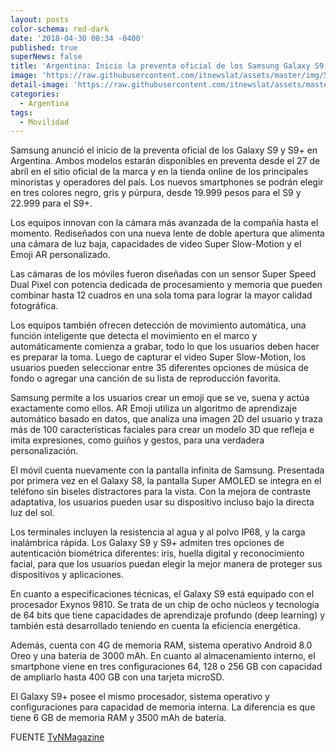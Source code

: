 ```yaml
---
layout: posts
color-schema: red-dark
date: '2018-04-30 08:34 -0400'
published: true
superNews: false
title: 'Argentina: Inicio la preventa oficial de los Samsung Galaxy S9 y S9+'
image: 'https://raw.githubusercontent.com/itnewslat/assets/master/img/540x320/S9p.jpg'
detail-image: 'https://raw.githubusercontent.com/itnewslat/assets/master/img/1024x680/S9g.jpg'
categories:
  - Argentina
tags:
  - Movilidad
---
```


Samsung anunció el inicio de la preventa oficial de los Galaxy S9 y S9+ en Argentina. Ambos modelos estarán disponibles en preventa desde el 27 de abril en el sitio oficial de la marca y en la tienda online de los principales minoristas y operadores del país. Los nuevos smartphones se podrán elegir en tres colores negro, gris y púrpura, desde 19.999 pesos para el S9 y 22.999 para el S9+.

Los equipos innovan con la cámara más avanzada de la compañía hasta el momento. Rediseñados con una nueva lente de doble apertura que alimenta una cámara de luz baja, capacidades de video Super Slow-Motion y el Emoji AR personalizado.

Las cámaras de los móviles fueron diseñadas con un sensor Super Speed Dual Pixel con potencia dedicada de procesamiento y memoria que pueden combinar hasta 12 cuadros en una sola toma para lograr la mayor calidad fotográfica.

Los equipos también ofrecen detección de movimiento automática, una función inteligente que detecta el movimiento en el marco y automáticamente comienza a grabar, todo lo que los usuarios deben hacer es preparar la toma. Luego de capturar el video Super Slow-Motion, los usuarios pueden seleccionar entre 35 diferentes opciones de música de fondo o agregar una canción de su lista de reproducción favorita.

Samsung permite a los usuarios crear un emoji que se ve, suena y actúa exactamente como ellos. AR Emoji utiliza un algoritmo de aprendizaje automático basado en datos, que analiza una imagen 2D del usuario y traza más de 100 características faciales para crear un modelo 3D que refleja e imita expresiones, como guiños y gestos, para una verdadera personalización.

El móvil cuenta nuevamente con la pantalla infinita de Samsung. Presentada por primera vez en el Galaxy S8, la pantalla Super AMOLED se integra en el teléfono sin biseles distractores para la vista. Con la mejora de contraste adaptativa, los usuarios pueden usar su dispositivo incluso bajo la directa luz del sol.

Los terminales incluyen la resistencia al agua y al polvo IP68, y la carga inalámbrica rápida. Los Galaxy S9 y S9+ admiten tres opciones de autenticación biométrica diferentes: iris, huella digital y reconocimiento facial, para que los usuarios puedan elegir la mejor manera de proteger sus dispositivos y aplicaciones.

En cuanto a especificaciones técnicas, el Galaxy S9 está equipado con el procesador Exynos 9810. Se trata de un chip de ocho núcleos y tecnología de 64 bits que tiene capacidades de aprendizaje profundo (deep learning) y también está desarrollado teniendo en cuenta la eficiencia energética.

Además, cuenta con 4G de memoria RAM, sistema operativo Android 8.0 Oreo y una batería de 3000 mAh. En cuanto al almacenamiento interno, el smartphone viene en tres configuraciones 64, 128 o 256 GB con capacidad de ampliarlo hasta 400 GB con una tarjeta microSD.

El Galaxy S9+ posee el mismo procesador, sistema operativo y configuraciones para capacidad de memoria interna. La diferencia es que tiene 6 GB de memoria RAM y 3500 mAh de batería.

FUENTE [TyNMagazine](http://www.tynmagazine.com/argentina-inicio-la-preventa-oficial-de-los-samsung-galaxy-s9-y-s9/)

